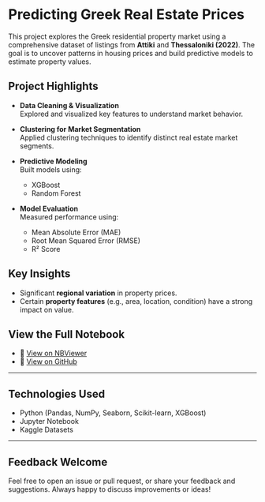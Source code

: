 # Predicting Greek Real Estate Prices

This project explores the Greek residential property market using a comprehensive dataset of listings from **Attiki** and **Thessaloniki (2022)**. The goal is to uncover patterns in housing prices and build predictive models to estimate property values.

## Project Highlights

- **Data Cleaning & Visualization**  
  Explored and visualized key features to understand market behavior.

- **Clustering for Market Segmentation**  
  Applied clustering techniques to identify distinct real estate market segments.

- **Predictive Modeling**  
  Built models using:
  - XGBoost
  - Random Forest

- **Model Evaluation**  
  Measured performance using:
  - Mean Absolute Error (MAE)
  - Root Mean Squared Error (RMSE)
  - R² Score

## Key Insights

- Significant **regional variation** in property prices.
- Certain **property features** (e.g., area, location, condition) have a strong impact on value.

## View the Full Notebook

- 📄 [View on NBViewer](https://nbviewer.org/github/giannisgks/Predicting-Greek-Real-Estate-Prices/blob/main/greek-housing-market-data-analysisFINAL.ipynb)
- 🔗 [View on GitHub](https://github.com/giannisgks/Predicting-Greek-Real-Estate-Prices/blob/main/greek-housing-market-data-analysisFINAL.ipynb)

---

## Technologies Used

- Python (Pandas, NumPy, Seaborn, Scikit-learn, XGBoost)
- Jupyter Notebook
- Kaggle Datasets

---

## Feedback Welcome

Feel free to open an issue or pull request, or share your feedback and suggestions. Always happy to discuss improvements or ideas!
